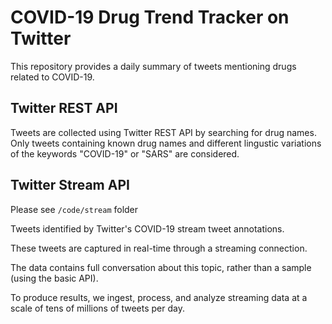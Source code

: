 # COVID-19 Drug Trend Tracker on Twitter
This repository provides a daily summary of tweets mentioning drugs related to COVID-19. 

## Twitter REST API
Tweets are collected using Twitter REST API by searching for drug names.
Only tweets containing known drug names and different lingustic variations of the keywords "COVID-19" or "SARS" are considered.

## Twitter Stream API
Please see ```/code/stream``` folder

Tweets identified by Twitter's COVID-19 stream tweet annotations.

These tweets are captured in real-time through a streaming connection.

The data contains full conversation about this topic, rather than a sample (using the basic API).

To produce results, we ingest, process, and analyze streaming data at a scale of tens of millions of tweets per day.

